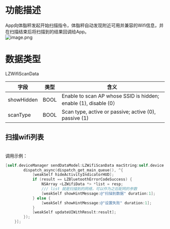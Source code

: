 <a name="739DD"></a>
# 功能描述
App向体脂秤发起开始扫描指令，体脂秤自动发现附近可用并兼容的Wifi信息，并在扫描结束后将扫描到的结果回调给App。<br />![image.png](https://cdn.nlark.com/yuque/0/2021/png/265997/1616762212409-af6fd1aa-dd78-4146-9f89-b8b8aa23509d.png#align=left&display=inline&height=577&margin=%5Bobject%20Object%5D&name=image.png&originHeight=577&originWidth=870&size=69976&status=done&style=none&width=870)
<a name="F8wx8"></a>
# 数据类型
LZWifiScanData

| 字段 | 类型 | 含义 |
| --- | --- | --- |
| showHidden | BOOL | Enable to scan AP whose SSID is hidden; enable (1), disable (0） |
| scanType | BOOL | Scan type, active or passive; active (0), passive (1) |



<a name="NCJAa"></a>
## 扫描wifi列表

<br />调用示例：
```objectivec
[self.deviceManager sendDataModel:LZWifiScanData macString:self.device.mac completion:^(LZBluetoothErrorCode result, id resp) {
        dispatch_async(dispatch_get_main_queue(), ^{
            [weakSelf hideActivityIndicatorHUD];
            if (result == LZBluetoothErrorCodeSuccess) {
                NSArray <LZWifiData *> *list = resp;
                /// list 就是扫描到的网络，可以作为之后配网的参数
                [weakSelf showHintMessage:@"扫描到数据" duration:1];
            } else {
                [weakSelf showHintMessage:@"设置失败" duration:1];
            }
            [weakSelf updateUIWithResult:result];
        });
    }];
```

<br />


